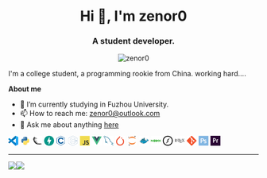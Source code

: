 <h1 align="center">Hi 👋, I'm zenor0</h1>
<h3 align="center">A student developer.</h3>

<p align="center"> <img src="https://komarev.com/ghpvc/?username=zenor0&label=Profile%20views&color=0e75b6&style=flat" alt="zenor0" /> </p>

I'm a college student, a programming rookie from China. working hard....

**About me**

- 🌱 I’m currently studying in Fuzhou University.
- 📫 How to reach me: [zenor0@outlook.com](mailto:zenor0@outlook.com)
- 💬 Ask me about anything [here](https://github.com/zenor0/zenor0/issues)



<code><img height="20" alt="vscode" src="https://github.com/devicons/devicon/raw/master/icons/vscode/vscode-original.svg"></code>
<code><img height="20" alt="python" src="https://github.com/devicons/devicon/raw/master/icons/python/python-original.svg"></code>
<code><img height="20" alt="flask" src="https://github.com/devicons/devicon/raw/master/icons/flask/flask-original.svg"></code>
<code><img height="20" alt="fastapi" src="https://github.com/devicons/devicon/raw/master/icons/fastapi/fastapi-original.svg"></code>
<code><img height="20" alt="c" src="https://github.com/devicons/devicon/raw/master/icons/c/c-line.svg"></code>
<code><img height="20" alt="cpp" src="https://github.com/devicons/devicon/raw/master/icons/cplusplus/cplusplus-line.svg"></code>
<code><img height="20" alt="javascript" src="https://github.com/devicons/devicon/raw/master/icons/javascript/javascript-original.svg"></code>
<code><img height="20" alt="vuejs" src="https://github.com/devicons/devicon/raw/master/icons/vuejs/vuejs-original.svg"></code>
<code><img height="20" alt="mysql" src="https://github.com/devicons/devicon/raw/master/icons/mysql/mysql-original.svg"></code>
<code><img height="20" alt="pytorch" src="https://github.com/devicons/devicon/raw/master/icons/pytorch/pytorch-original.svg"></code>
<code><img height="20" alt="jupyter" src="https://github.com/devicons/devicon/raw/master/icons/jupyter/jupyter-original.svg"></code>
<code><img height="20" alt="docker" src="https://github.com/devicons/devicon/raw/master/icons/docker/docker-original.svg"></code>
<code><img height="20" alt="nginx" src="https://github.com/devicons/devicon/raw/master/icons/nginx/nginx-original.svg"></code>
<code><img height="20" alt="socketio" src="https://github.com/devicons/devicon/raw/master/icons/socketio/socketio-original.svg"></code>
<code><img height="20" alt="latex" src="https://github.com/devicons/devicon/raw/master/icons/latex/latex-original.svg"></code>
<code><img height="20" alt="git" src="https://github.com/devicons/devicon/raw/master/icons/git/git-original.svg"></code>
<code><img height="20" alt="photoshop" src="https://github.com/devicons/devicon/raw/master/icons/photoshop/photoshop-plain.svg"></code>
<code><img height="20" alt="premierepro" src="https://github.com/devicons/devicon/raw/master/icons/premierepro/premierepro-plain.svg"></code>

---

<div>
  <img height="170" align="left" src="https://github-readme-stats.vercel.app/api?username=zenor0&count_private=true&include_all_commits=true" />
  <img src="https://github-readme-stats.vercel.app/api/top-langs/?username=zenor0&layout=compact" />
</div>

